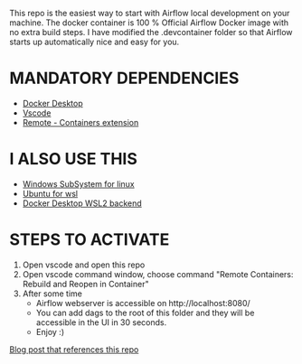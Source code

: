 
This repo is the easiest way to start with Airflow local development on your machine. The docker container is 100 % Official Airflow Docker image with no extra build steps. 
I have modified the .devcontainer folder so that Airflow starts up automatically nice and easy for you. 

# MANDATORY DEPENDENCIES

+ [Docker Desktop](https://www.docker.com/products/docker-desktop/)
+ [Vscode](https://code.visualstudio.com/)
+ [Remote - Containers extension](https://code.visualstudio.com/docs/remote/containers-tutorial)

# I ALSO USE THIS  

+ [Windows SubSystem for linux](https://docs.microsoft.com/en-us/windows/wsl/install) 
+ [Ubuntu for wsl](https://ubuntu.com/wsl)
+ [Docker Desktop WSL2 backend](https://docs.docker.com/desktop/windows/wsl/)


# STEPS TO ACTIVATE 

1. Open vscode and open this repo
2. Open vscode command window, choose command "Remote Containers: Rebuild and Reopen in Container"
3. After some time 
     + Airflow webserver is accessible on http://localhost:8080/
     + You can add dags to the root of this folder and they will be accessible in the UI in 30 seconds. 
     + Enjoy :)


[Blog post that references this repo](https://www.dataleaper.com/post/airflow-local-development-environment-in-5-minutes)

